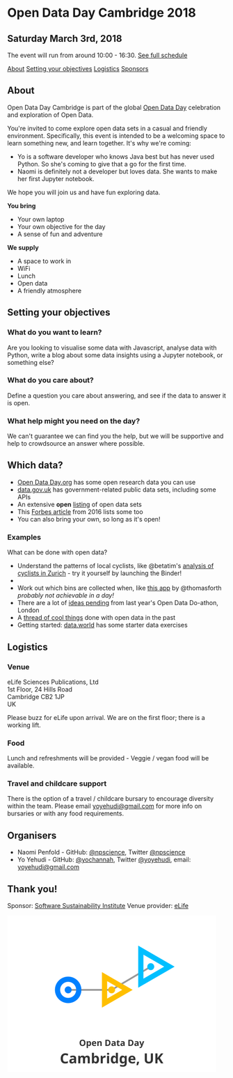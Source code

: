 # Open Data Day Cambridge 2018

## Saturday March 3rd, 2018
The event will run from around 10:00 - 16:30. [See full schedule](schedule.md)

[About](##about)
[Setting your objectives](##setting-your-objectives)
[Logistics](##logistics)
[Sponsors](##thank-you!)

## About
Open Data Day Cambridge is part of the global [Open Data Day](http://opendataday.org/) celebration and exploration of Open Data.

You're invited to come explore open data sets in a casual and friendly environment. Specifically, this event is intended to be a welcoming space to learn something new, and learn together. It's why we're coming:
- Yo is a software developer who knows Java best but has never used Python. So she's coming to give that a go for the first time.
- Naomi is definitely not a developer but loves data. She wants to make her first Jupyter notebook.

We hope you will join us and have fun exploring data.

**You bring**

- Your own laptop
- Your own objective for the day
- A sense of fun and adventure

**We supply**

- A space to work in
- WiFi
- Lunch
- Open data
- A friendly atmosphere

<!--## Registration

Please visit [our eventbrite registration page](https://www.eventbrite.co.uk/e/open-data-day-cambridge-2018-tickets-43277756936) to sign up for the event. Spaces are limited! -->

## Setting your objectives

### What do you want to learn?

Are you looking to visualise some data with Javascript, analyse data with Python, write a blog about some data insights using a Jupyter notebook, or something else?

### What do you care about?

Define a question you care about answering, and see if the data to answer it is open.

### What help might you need on the day?

We can't guarantee we can find you the help, but we will be supportive and help to crowdsource an answer where possible.

## Which data?
- [Open Data Day.org](http://opendataday.org/#resources) has some open research data you can use
- [data.gov.uk](https://data.gov.uk/) has government-related public data sets, including some APIs
- An extensive **open** [listing](https://github.com/awesomedata/awesome-public-datasets) of open data sets
- This [Forbes article](https://github.com/awesomedata/awesome-public-datasets) from 2016 lists some too
- You can also bring your own, so long as it's open!

### Examples
What can be done with open data?

- Understand the patterns of local cyclists, like @betatim's [analysis of cyclists in Zurich](https://github.com/wildtreetech/explore-open-data) - try it yourself by launching the Binder!
-
- Work out which bins are collected when, like [this app](http://imactivate.com/leedsbins/) by @thomasforth *probably not achievable in a day!*
- There are a lot of [ideas pending](https://github.com/sparcopen/Open-Research-doathon/issues?q=is%3Aissue+label%3Apostponed) from last year's Open Data Do-athon, London
- A [thread of cool things](https://www.quora.com/What-are-the-best-apps-built-on-top-of-open-government-data?share=1) done with open data in the past
- Getting started: [data.world](https://docs.data.world/introdatasets/) has some starter data exercises

## Logistics

### Venue
eLife Sciences Publications, Ltd  
1st Floor, 24 Hills Road  
Cambridge CB2 1JP  
UK

Please buzz for eLife upon arrival. We are on the first floor; there is a working lift.

### Food
Lunch and refreshments will be provided - Veggie / vegan food will be available.

### Travel and childcare support
There is the option of a travel / childcare bursary to encourage diversity within the team. Please email yoyehudi@gmail.com for more info on bursaries or with any food requirements.


## Organisers

- Naomi Penfold - GitHub: [@npscience](https://github.com/npscience/), Twitter [@npscience](https://twitter.com/npscience)
- Yo Yehudi - GitHub: [@yochannah](https://github.com/yochannah/), Twitter [@yoyehudi](https://twitter.com/yoyehudi), email: yoyehudi@gmail.com


## Thank you!

Sponsor: [Software Sustainability Institute](https://www.software.ac.uk/)
Venue provider: [eLife](https://elifesciences.org)

<link href="https://fonts.googleapis.com/css?family=Noto+Sans" rel="stylesheet">

![Open Data Day Cambridge Logo](ODDlogo.svg)
